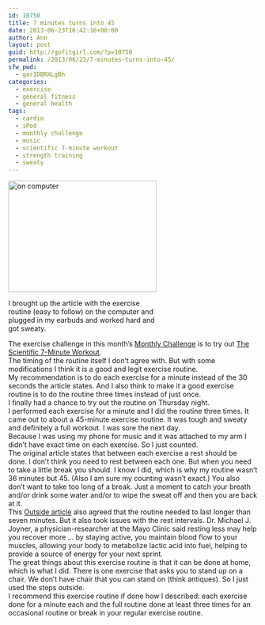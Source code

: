 ```yaml
---
id: 10750
title: 7 minutes turns into 45
date: 2013-06-23T16:42:16+00:00
author: Ann
layout: post
guid: http://gofitgirl.com/?p=10750
permalink: /2013/06/23/7-minutes-turns-into-45/
sfw_pwd:
  - garIDBRXLgBh
categories:
  - exercise
  - general fitness
  - general health
tags:
  - cardio
  - iPod
  - monthly challenge
  - music
  - scientific 7-minute workout
  - strength training
  - sweaty
---
```

<div id="attachment_10763" style="width: 310px" class="wp-caption alignleft">
  <a href="http://gofitgirl.com/?attachment_id=10763" rel="attachment wp-att-10763"><img class="size-medium wp-image-10763" alt="on computer" src="http://gofitgirl.com/wp-content/uploads/2013/06/7-min-workout-300x225.jpg" width="300" height="225" /></a>
  
  <p class="wp-caption-text">
    I brought up the article with the exercise routine (easy to follow) on the computer and plugged in my earbuds and worked hard and got sweaty.
  </p>
</div>

  
The exercise challenge in this month&#8217;s [Monthly Challenge](http://gofitgirl.com/?p=10677) is to try out [The Scientific 7-Minute Workout](http://well.blogs.nytimes.com/2013/05/09/the-scientific-7-minute-workout/?_r=0).  
The timing of the routine itself I don&#8217;t agree with. But with some modifications I think it is a good and legit exercise routine.  
My recommendation is to do each exercise for a minute instead of the 30 seconds the article states. And I also think to make it a good exercise routine is to do the routine three times instead of just once.  
I finally had a chance to try out the routine on Thursday night.  
I performed each exercise for a minute and I did the routine three times. It came out to about a 45-minute exercise routine. It was tough and sweaty and definitely a full workout. I was sore the next day.  
Because I was using my phone for music and it was attached to my arm I didn&#8217;t have exact time on each exercise. So I just counted.  
The original article states that between each exercise a rest should be done. I don&#8217;t think you need to rest between each one. But when you need to take a little break you should. I know I did, which is why my routine wasn&#8217;t 36 minutes but 45. (Also I am sure my counting wasn&#8217;t exact.) You also don&#8217;t want to take too long of a break. Just a moment to catch your breath and/or drink some water and/or to wipe the sweat off and then you are back at it.  
This [Outside article](http://www.outsideonline.com/fitness/How-Resting-Can-Sabotage-Your-Circuit.html) also agreed that the routine needed to last longer than seven minutes. But it also took issues with the rest intervals. Dr. Michael J. Joyner, a physician-researcher at the Mayo Clinic said resting less may help you recover more &#8230; by staying active, you maintain blood flow to your muscles, allowing your body to metabolize lactic acid into fuel, helping to provide a source of energy for your next sprint.  
The great things about this exercise routine is that it can be done at home, which is what I did. There is one exercise that asks you to stand up on a chair. We don&#8217;t have chair that you can stand on (think antiques). So I just used the steps outside.  
I recommend this exercise routine if done how I described: each exercise done for a minute each and the full routine done at least three times for an occasional routine or break in your regular exercise routine.